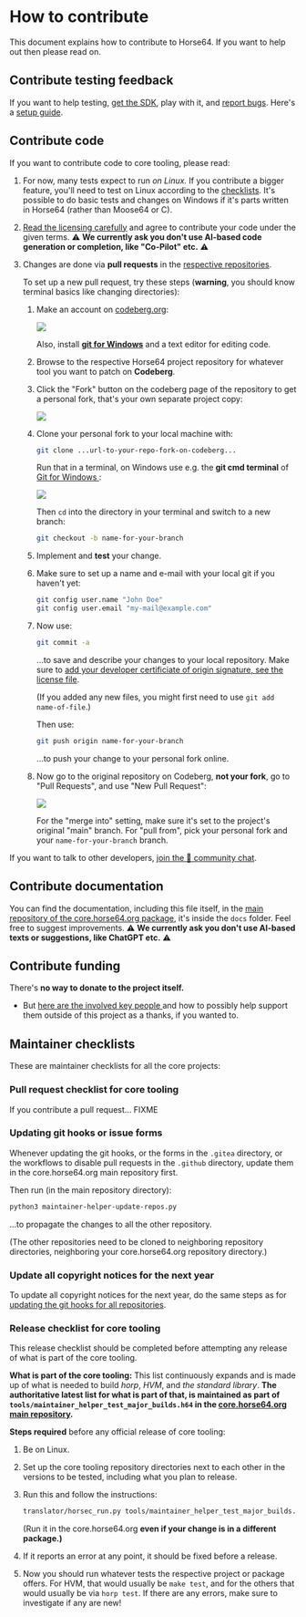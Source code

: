 
How to contribute
=================

This document explains how to contribute to Horse64.
If you want to help out then please read on.


Contribute testing feedback
---------------------------

If you want to help testing, [get the SDK](
/docs/Resources.md#sdk), play with it, and
[report bugs]( report-bugs). Here's a
[setup guide](/docs/Tutorials/Initial%20Setup.md).


Contribute code
---------------

If you want to contribute code to core tooling, please read:

1. For now, many tests expect to run *on Linux.* If you
   contribute a bigger feature, you'll need to test on
   Linux according to the [checklists](#maintainer-checklists).
   It's possible to do basic tests and changes on Windows if it's
   parts written in Horse64 (rather than Moose64 or C).

2. [Read the licensing carefully](/docs/Resources.md#license)
   and agree to contribute your code under the given terms.
   ⚠️ **We currently ask you don't use AI-based code generation
   or completion, like "Co-Pilot" etc.** ⚠️

3. Changes are done via **pull requests** in the
   [respective repositories](/docs/Resources.md).

   To set up a new pull request, try these steps (**warning**,
   you should know terminal basics like changing directories):

   1. Make an account on [codeberg.org](
      https://codeberg.org/):

      ![](Screenshot%20Codeberg%20Signup.png)

      Also, install [**git for Windows**](
      https://git-scm.com/download/win) and a text
      editor for editing code.

   2. Browse to the respective Horse64 project repository for
      whatever tool you want to patch on **Codeberg**.

   3. Click the "Fork" button on the codeberg page
      of the repository to get a personal fork, that's your own
      separate project copy:

      ![](Screenshot%20Codeberg%20Fork.png)

   4. Clone your personal fork to your local machine with:

      ```bash
      git clone ...url-to-your-repo-fork-on-codeberg...
      ```

      Run that in a terminal, on Windows use
      e.g. the **git cmd terminal** of [Git for Windows
      ](https://www.git-scm.com/download/win):
      
      ![](Screenshot%20Git%20Cmd.png)

      Then `cd` into the directory in your terminal and
      switch to a new branch:

      ```bash
      git checkout -b name-for-your-branch
      ```

   5. Implement and **test** your change.

   6. Make sure to set up a name and e-mail with your
      local git if you haven't yet:

      ```bash
      git config user.name "John Doe"
      git config user.email "my-mail@example.com"
      ```

   7. Now use:

      ```bash
      git commit -a
      ```
      ...to save and describe your changes
      to your local repository. Make sure to
      [add your developer certificiate of origin signature,
      see the license file](/docs/Resources.md#license).

      (If you added any new files, you might first
      need to use `git add name-of-file`.)

      Then use:

      ```bash
      git push origin name-for-your-branch
      ```
      ...to push your change to your personal fork online.

   8. Now go to the original repository on Codeberg, **not
      your fork**, go to "Pull Requests", and use
      "New Pull Request":

      ![](Screenshot%20Codeberg%20Pull%20Request.png)

      For the "merge into" setting, make
      sure it's set to the project's original "main" branch.
      For "pull from", pick your personal fork and your
      `name-for-your-branch` branch.

If you want to talk to other developers,
[join the 💬 community chat](https://horse64.org/chat).


Contribute documentation
------------------------

You can find the documentation, including this file itself,
in the [main repository of the core.horse64.org package](
/docs/Resources.md#standard-library), it's inside the `docs`
folder. Feel free to suggest improvements.
⚠️ **We currently ask you don't use AI-based texts or
suggestions, like ChatGPT etc.** ⚠️


Contribute funding
------------------

There's **no way to donate to the project itself.**

- But [here are the involved key people
  ](https://horse64.org/who) and how
  to possibly help support them outside of this project
  as a thanks, if you wanted to.


Maintainer checklists
---------------------

These are maintainer checklists for all the core projects:

### Pull request checklist for core tooling

If you contribute a pull request... FIXME

### Updating git hooks or issue forms

Whenever updating the git hooks, or the forms in the `.gitea`
directory, or the workflows to disable pull requests in the
`.github` directory, update them in the core.horse64.org main
repository first.

Then run (in the main repository directory):
```bash
python3 maintainer-helper-update-repos.py
```
...to propagate the changes to all the other repository.

(The other repositories need to be cloned to neighboring
repository directories, neighboring your core.horse64.org
repository directory.)

### Update all copyright notices for the next year

To update all copyright notices for the next year,
do the same steps as for [updating the git hooks for
all repositories](#updating-git-hooks-or-issue-forms).

### Release checklist for core tooling

This release checklist should be completed before attempting
any release of what is part of the core tooling.

**What is part of the core tooling:** This list continuously
expands and is made up of what is needed to build *horp*,
*HVM*, and *the standard library*. **The authoritative latest
list for what is part of that, is maintained as part of
`tools/maintainer_helper_test_major_builds.h64` in
the [core.horse64.org main repository](
/docs/Resources.md#standard-library).**

**Steps required** before any official release of core tooling:

1. Be on Linux.

2. Set up the core tooling repository directories next to
   each other in the versions to be tested, including what
   you plan to release.

3. Run this and follow the instructions:

   ```bash
   translator/horsec_run.py tools/maintainer_helper_test_major_builds.h64
   ```

   (Run it in the core.horse64.org **even if your change is in a
   different package.)**

4. If it reports an error at any point, it should be fixed
   before a release.

5. Now you should run whatever tests the respective
   project or package offers. For HVM, that would usually be
   `make test`, and for the others that would usually be via
   `horp test`. If there are any errors, make sure to investigate
   if any are new!


